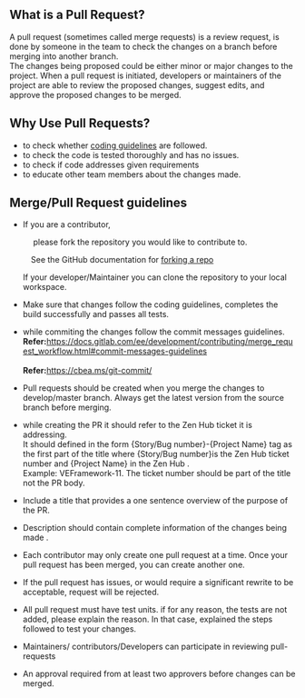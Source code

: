 ## What is a Pull Request?

A pull request (sometimes called merge requests) is a review request, is done by someone in the team to check the changes on a branch before merging into another branch.
<br>The changes being proposed could be either minor or major changes to the project. When a pull request is initiated, developers or maintainers of the project are able to review the proposed changes, suggest edits, and approve the proposed changes to be merged.</br>


## Why Use Pull Requests?
* to check whether [coding guidelines](https://github.com/fyziktom/VirtualEconomyFramework/wiki/Code-Review-Guidelines)  are followed.
* to check the code is tested thoroughly and has no issues.
* to check if code addresses given requirements
* to educate other team members about the changes made.

## Merge/Pull Request guidelines

* If you are a contributor, 
               <p>&emsp; please fork the repository you would like to contribute to.</p> 
               <p>&emsp;See the GitHub documentation for [forking a repo](https://docs.github.com/en/get-started/quickstart/fork-a-repo)</p> 
 If your developer/Maintainer you can clone the repository to your local workspace.

* Make sure that changes follow the  coding guidelines, completes the build successfully and passes all tests.

* while commiting the changes follow the commit messages guidelines.
      <br><B>Refer:</B>https://docs.gitlab.com/ee/development/contributing/merge_request_workflow.html#commit-messages-guidelines</br>
      <br><B>Refer:</B>https://cbea.ms/git-commit/</br>

* Pull requests should be created when you merge the changes to develop/master branch. Always get the latest version from the source branch before merging.

* while creating the PR it should refer to the Zen Hub ticket it is addressing. 
  <br>It should defined in the form {Story/Bug number}-{Project Name} tag as the first part of the title where {Story/Bug number}is the Zen Hub ticket number and {Project Name} in the Zen Hub .</br> 
Example: VEFramework-11. The ticket number should be part of the title not the PR body.

* Include a title that provides a one sentence overview of the purpose of the PR. 

* Description should contain complete information of the changes being made .

* Each contributor may only create one pull request at a time. Once your pull request has been merged, you can create another one. 

*  If the pull request has issues, or would require a significant rewrite to be acceptable, request will be rejected.

*  All pull request must have test units. if  for any reason, the tests are not added, please explain the reason. In that case, explained the steps followed to test your changes.

*   Maintainers/ contributors/Developers can participate in reviewing pull-requests

* An approval required from at least two approvers before changes can be merged.
